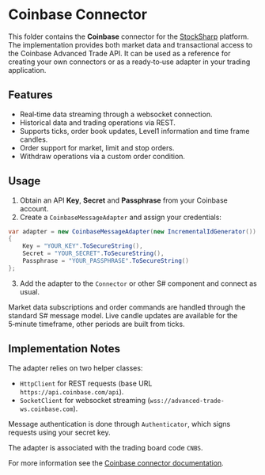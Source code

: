 # Coinbase Connector

This folder contains the **Coinbase** connector for the [StockSharp](https://github.com/StockSharp/StockSharp) platform. The implementation provides both market data and transactional access to the Coinbase Advanced Trade API. It can be used as a reference for creating your own connectors or as a ready‑to‑use adapter in your trading application.

## Features

- Real‑time data streaming through a websocket connection.
- Historical data and trading operations via REST.
- Supports ticks, order book updates, Level1 information and time frame candles.
- Order support for market, limit and stop orders.
- Withdraw operations via a custom order condition.

## Usage

1. Obtain an API **Key**, **Secret** and **Passphrase** from your Coinbase account.
2. Create a `CoinbaseMessageAdapter` and assign your credentials:

```csharp
var adapter = new CoinbaseMessageAdapter(new IncrementalIdGenerator())
{
    Key = "YOUR_KEY".ToSecureString(),
    Secret = "YOUR_SECRET".ToSecureString(),
    Passphrase = "YOUR_PASSPHRASE".ToSecureString()
};
```
3. Add the adapter to the `Connector` or other S# component and connect as usual.

Market data subscriptions and order commands are handled through the standard S# message model. Live candle updates are available for the 5‑minute timeframe, other periods are built from ticks.

## Implementation Notes

The adapter relies on two helper classes:

- `HttpClient` for REST requests (base URL `https://api.coinbase.com/api`).
- `SocketClient` for websocket streaming (`wss://advanced-trade-ws.coinbase.com`).

Message authentication is done through `Authenticator`, which signs requests using your secret key.

The adapter is associated with the trading board code `CNBS`.

For more information see the [Coinbase connector documentation](https://doc.stocksharp.com/topics/api/connectors/crypto_exchanges/coinbase.html).

